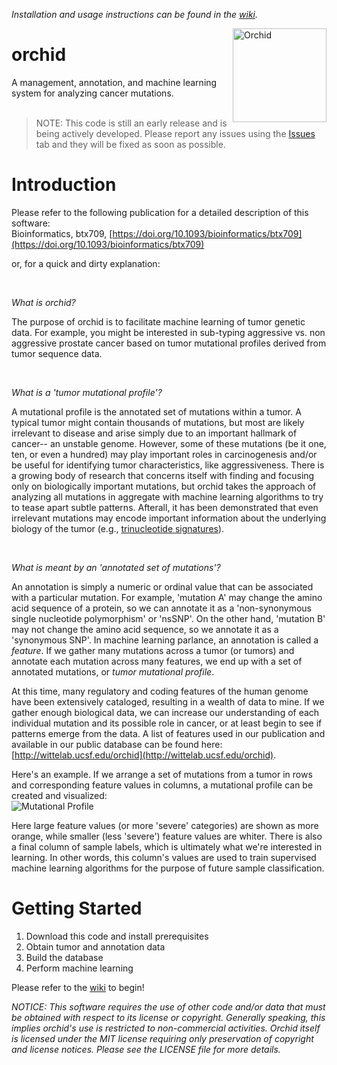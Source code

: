 _Installation and usage instructions can be found in the [wiki](https://github.com/Wittelab/orchid/wiki)._

<img src="http://wittelab.ucsf.edu/images/orchid.png" alt="Orchid" height=150px; align="right">

# orchid
A management, annotation, and machine learning system for analyzing cancer mutations.  
<br/>  

>NOTE: This code is still an early release and is being actively developed. Please report any issues using the [Issues](https://github.com/Wittelab/orchid/issues) tab and they will be fixed as soon as possible.

# Introduction

Please refer to the following publication for a detailed description of this software:  
Bioinformatics, btx709, [https://doi.org/10.1093/bioinformatics/btx709](https://doi.org/10.1093/bioinformatics/btx709)

or, for a quick and dirty explanation:  
  
<br />  


_What is orchid?_ 
  
The purpose of orchid is to facilitate machine learning of tumor genetic data. For example, you might be interested in sub-typing aggressive vs. non aggressive prostate cancer based on tumor mutational profiles derived from tumor sequence data.
  
<br />  

_What is a 'tumor mutational profile'?_
  
A mutational profile is the annotated set of mutations within a tumor. A typical tumor might contain thousands of mutations, but most are likely irrelevant to disease and arise simply due to an important hallmark of cancer-- an unstable genome. However, some of these mutations (be it one, ten, or even a hundred) may play important roles in carcinogenesis and/or be useful for identifying tumor characteristics, like aggressiveness. There is a growing body of research that concerns itself with finding and focusing only on biologically important mutations, but orchid takes the approach of analyzing all mutations in aggregate with machine learning algorithms to try to tease apart subtle patterns. Afterall, it has been demonstrated that even irrelevant mutations may encode important information about the underlying biology of the tumor (e.g., [trinucleotide signatures](https://goo.gl/6tHS7Q)).

<br />  


_What is meant by an 'annotated set of mutations'?_
  
An annotation is simply a numeric or ordinal value that can be associated with a particular mutation. For example, 'mutation A' may change the amino acid sequence of a protein, so we can annotate it as a 'non-synonymous single nucleotide polymorphism' or 'nsSNP'. On the other hand, 'mutation B' may not change the amino acid sequence, so we annotate it as a 'synonymous SNP'. In machine learning parlance, an annotation is called a _feature_. If we gather many mutations across a tumor (or tumors) and annotate each mutation across many features, we end up with a set of annotated mutations, or _tumor mutational profile_.

At this time, many regulatory and coding features of the human genome have been extensively cataloged, resulting in a wealth of data to mine. If we gather enough biological data, we can increase our understanding of each individual mutation and its possible role in cancer, or at least begin to see if patterns emerge from the data. A list of features used in our publication and available in our public database can be found here: [http://wittelab.ucsf.edu/orchid](http://wittelab.ucsf.edu/orchid).

Here's an example. If we arrange a set of mutations from a tumor in rows and corresponding feature values in columns, a mutational profile can be created and visualized:  
![Mutational Profile](http://wittelab.ucsf.edu/images/mutational_profiles.png)  

Here large feature values (or more 'severe' categories) are shown as more orange, while smaller (less 'severe') feature values are whiter. There is also a final column of sample labels, which is ultimately what we're interested in learning. In other words, this column's values are used to train supervised machine learning algorithms for the purpose of future sample classification. 


# Getting Started
1. Download this code and install prerequisites  
2. Obtain tumor and annotation data  
3. Build the database  
4. Perform machine learning  

Please refer to the [wiki](https://github.com/Wittelab/orchid/wiki) to begin! 


_NOTICE:_
_This software requires the use of other code and/or data that must be obtained with respect to its license or copyright. Generally speaking, this implies orchid's use is restricted to non-commercial activities. Orchid itself is licensed under the MIT license requiring only preservation of copyright and license notices. Please see the LICENSE file for more details._
